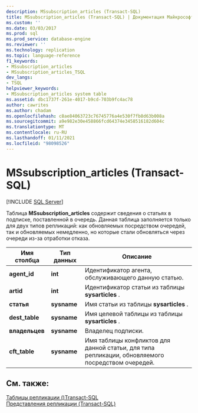```yaml
---
description: MSsubscription_articles (Transact-SQL)
title: MSsubscription_articles (Transact-SQL) | Документация Майкрософт
ms.custom: ''
ms.date: 03/03/2017
ms.prod: sql
ms.prod_service: database-engine
ms.reviewer: ''
ms.technology: replication
ms.topic: language-reference
f1_keywords:
- MSsubscription_articles
- MSsubscription_articles_TSQL
dev_langs:
- TSQL
helpviewer_keywords:
- MSsubscription_articles system table
ms.assetid: dbc1737f-261e-4017-b9cd-703b9fc4ac78
author: cawrites
ms.author: chadam
ms.openlocfilehash: c8ae84063723c76745776a4e530f7fb8d63b008a
ms.sourcegitcommit: a9e982e30e458866fcd64374e3458516182d604c
ms.translationtype: MT
ms.contentlocale: ru-RU
ms.lasthandoff: 01/11/2021
ms.locfileid: "98098526"
---
```

# <a name="mssubscription_articles-transact-sql"></a>MSsubscription_articles (Transact-SQL)
[!INCLUDE [SQL Server](../../includes/applies-to-version/sqlserver.md)]

  Таблица **MSsubscription_articles** содержит сведения о статьях в подписке, поставленной в очередь. Данная таблица заполняется только для двух типов репликаций: как обновляемых посредством очередей, так и обновляемых немедленно, но которые стали обновляться через очереди из-за отработки отказа.  
  
|Имя столбца|Тип данных|Описание|  
|-----------------|---------------|-----------------|  
|**agent_id**|**int**|Идентификатор агента, обслуживающего данную статью.|  
|**artid**|**int**|Идентификатор статьи из таблицы **sysarticles** .|  
|**статья**|**sysname**|Имя статьи из таблицы **sysarticles** .|  
|**dest_table**|**sysname**|Имя целевой таблицы из таблицы **sysarticles** .|  
|**владельцев**|**sysname**|Владелец подписки.|  
|**cft_table**|**sysname**|Имя таблицы конфликтов для данной статьи, для типа репликации, обновляемого посредством очередей.|  
  
## <a name="see-also"></a>См. также:  
 [Таблицы репликации &#40;&#41;Transact-SQL ](../../relational-databases/system-tables/replication-tables-transact-sql.md)   
 [Представления репликации (Transact-SQL)](../../relational-databases/system-views/replication-views-transact-sql.md)  
  
  
